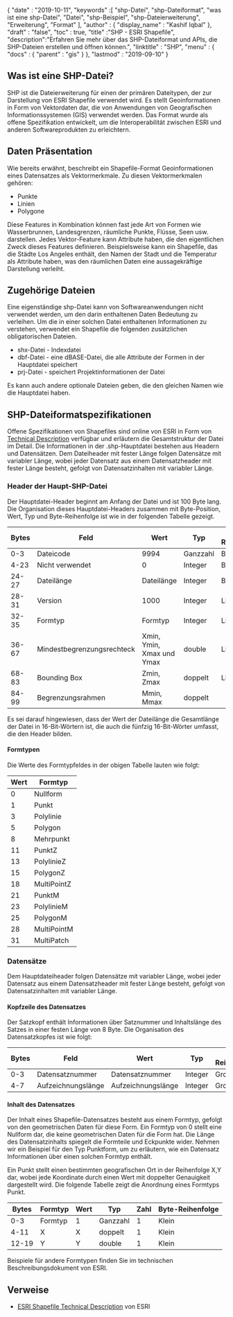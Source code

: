 {
  "date" : "2019-10-11",
  "keywords" :[ "shp-Datei", "shp-Dateiformat", "was ist eine shp-Datei", "Datei", "shp-Beispiel", "shp-Dateierweiterung", "Erweiterung", "Format" ],
  "author" : {
    "display_name" : "Kashif Iqbal"
},
  "draft" : "false",
  "toc" : true,
  "title" :"SHP - ESRI Shapefile",
  "description":"Erfahren Sie mehr über das SHP-Dateiformat und APIs, die SHP-Dateien erstellen und öffnen können.",
  "linktitle" : "SHP",
  "menu" : {
    "docs" : {
      "parent" : "gis"
}
},
  "lastmod" : "2019-09-10"
}

## Was ist eine SHP-Datei?

SHP ist die Dateierweiterung für einen der primären Dateitypen, der zur Darstellung von ESRI Shapefile verwendet wird. Es stellt Geoinformationen in Form von Vektordaten dar, die von Anwendungen von Geografischen Informationssystemen (GIS) verwendet werden. Das Format wurde als offene Spezifikation entwickelt, um die Interoperabilität zwischen ESRI und anderen Softwareprodukten zu erleichtern.

## Daten Präsentation

Wie bereits erwähnt, beschreibt ein Shapefile-Format Geoinformationen eines Datensatzes als Vektormerkmale. Zu diesen Vektormerkmalen gehören:

* Punkte
* Linien
* Polygone

Diese Features in Kombination können fast jede Art von Formen wie Wasserbrunnen, Landesgrenzen, räumliche Punkte, Flüsse, Seen usw. darstellen. Jedes Vektor-Feature kann Attribute haben, die den eigentlichen Zweck dieses Features definieren. Beispielsweise kann ein Shapefile, das die Städte Los Angeles enthält, den Namen der Stadt und die Temperatur als Attribute haben, was den räumlichen Daten eine aussagekräftige Darstellung verleiht.

## Zugehörige Dateien

Eine eigenständige shp-Datei kann von Softwareanwendungen nicht verwendet werden, um den darin enthaltenen Daten Bedeutung zu verleihen. Um die in einer solchen Datei enthaltenen Informationen zu verstehen, verwendet ein Shapefile die folgenden zusätzlichen obligatorischen Dateien.

* shx-Datei - Indexdatei
* dbf-Datei - eine dBASE-Datei, die alle Attribute der Formen in der Hauptdatei speichert
* prj-Datei - speichert Projektinformationen der Datei

Es kann auch andere optionale Dateien geben, die den gleichen Namen wie die Hauptdatei haben.

## SHP-Dateiformatspezifikationen

Offene Spezifikationen von Shapefiles sind online von ESRI in Form von [Technical Description](https://www.esri.com/content/dam/esrisites/sitecore-archive/Files/Pdfs/library/whitepapers/pdfs/shapefile.pdf) verfügbar und erläutern die Gesamtstruktur der Datei im Detail. Die Informationen in der .shp-Hauptdatei bestehen aus Headern und Datensätzen. Dem Dateiheader mit fester Länge folgen Datensätze mit variabler Länge, wobei jeder Datensatz aus einem Datensatzheader mit fester Länge besteht, gefolgt von Datensatzinhalten mit variabler Länge.

### Header der Haupt-SHP-Datei

Der Hauptdatei-Header beginnt am Anfang der Datei und ist 100 Byte lang. Die Organisation dieses Hauptdatei-Headers zusammen mit Byte-Position, Wert, Typ und Byte-Reihenfolge ist wie in der folgenden Tabelle gezeigt.


|Bytes|Feld|Wert|Typ|Byte-Reihenfolge
---|---|---|---|---|
|0-3|Dateicode|9994|Ganzzahl|Big Endian
|4-23|Nicht verwendet|0|Integer|Big Endian
|24-27|Dateilänge|Dateilänge|Integer|Big Endian
|28-31|Version|1000|Integer|Little Endian
|32-35|Formtyp|Formtyp|Integer|Little Endian
|36-67|Mindestbegrenzungsrechteck|Xmin, Ymin, Xmax und Ymax|double|Little Endian
|68-83|Bounding Box|Zmin, Zmax|doppelt|Little Endian
|84-99|Begrenzungsrahmen|Mmin, Mmax|doppelt|

Es sei darauf hingewiesen, dass der Wert der Dateilänge die Gesamtlänge der Datei in 16-Bit-Wörtern ist, die auch die fünfzig 16-Bit-Wörter umfasst, die den Header bilden.

#### Formtypen

Die Werte des Formtypfeldes in der obigen Tabelle lauten wie folgt:


|Wert|Formtyp
---|---|
|0|Nullform
|1|Punkt
|3|Polylinie
|5|Polygon
|8|Mehrpunkt
|11|PunktZ
|13|PolylinieZ
|15|PolygonZ
|18|MultiPointZ
|21|PunktM
|23|PolylinieM
|25|PolygonM
|28|MultiPointM
|31|MultiPatch

### Datensätze ###

Dem Hauptdateiheader folgen Datensätze mit variabler Länge, wobei jeder Datensatz aus einem Datensatzheader mit fester Länge besteht, gefolgt von Datensatzinhalten mit variabler Länge.

#### Kopfzeile des Datensatzes ####

Der Satzkopf enthält Informationen über Satznummer und Inhaltslänge des Satzes in einer festen Länge von 8 Byte. Die Organisation des Datensatzkopfes ist wie folgt:


|Bytes|Feld|Wert|Typ|Byte-Reihenfolge
---|---|---|---|---|
|0-3|Datensatznummer|Datensatznummer|Integer|Groß
|4-7|Aufzeichnungslänge|Aufzeichnungslänge|Integer|Groß

#### Inhalt des Datensatzes ####

Der Inhalt eines Shapefile-Datensatzes besteht aus einem Formtyp, gefolgt von den geometrischen Daten für diese Form. Ein Formtyp von 0 stellt eine Nullform dar, die keine geometrischen Daten für die Form hat. Die Länge des Datensatzinhalts spiegelt die Formteile und Eckpunkte wider. Nehmen wir ein Beispiel für den Typ Punktform, um zu erläutern, wie ein Datensatz Informationen über einen solchen Formtyp enthält.

Ein Punkt stellt einen bestimmten geografischen Ort in der Reihenfolge X,Y dar, wobei jede Koordinate durch einen Wert mit doppelter Genauigkeit dargestellt wird. Die folgende Tabelle zeigt die Anordnung eines Formtyps Punkt.


|Bytes|Formtyp|Wert|Typ|Zahl|Byte-Reihenfolge
---|---|---|---|---|---|
|0-3|Formtyp|1|Ganzzahl|1|Klein
|4-11|X|X|doppelt|1|Klein
|12-19|Y|Y|double|1|Klein

Beispiele für andere Formtypen finden Sie im technischen Beschreibungsdokument von ESRI.

## Verweise ##

* [ESRI Shapefile Technical Description](https://www.esri.com/content/dam/esrisites/sitecore-archive/Files/Pdfs/library/whitepapers/pdfs/shapefile.pdf) von ESRI

